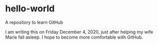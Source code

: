 # hello-world
A repository to learn GitHub

I am writing this on Friday December 4, 2020, just after helping my wife Marie fall asleep. I hope to become more comfortable with GitHub.
